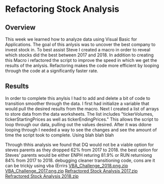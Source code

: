 # Refactoring Stock Analysis
## Overview
This week we learned how to analyze data using Visual Basic for Applications. The goal of this anlysis was to uncover the best company to invest stock in. To best assist Steve I created a macro in order to reveal which stocks did the best between 2017 and 2018. In addition to creating this Macro i refactored the script to improve the speed in which we get the results of the anlysis. Refactoring makes the code more efficient by looping through the code at a significantly faster rate. 
## Results
In order to complete this anylsis I had to add and delete a bit of code to transition smoother through the data. I first had  initialize a variable that would pull the desired results from the macro.  Next I created a list of arrays to store data from the data worksheets. The list includes "tickerVolumes, tickerStartingPrices as well as tickerEndingPrices." This allows the script to loop through our data, pulling out the values desired. After it was ddone looping through I needed a way to see the changes and see the amount of time the script took to complete. Using blah blah blah

Through thhis analysis we found that DQ would not be a viable option for steves parents as they dropped 62% from 2017 to 2018. the best option for Steves' parents would be either ENPH returing 81.9% or RUN returniong 84% from 2017 to 2018. 
debugging cleaner transitioning code, cons are it can be trickjy using vba (Errirs
[VBA_Challenge_2018.png.zip](https://github.com/nalicia/stock_analysis/files/7654996/VBA_Challenge_2018.png.zip)
[VBA_Challenge_2017.png.zip](https://github.com/nalicia/stock_analysis/files/7654997/VBA_Challenge_2017.png.zip)
[Refractored Stock Analysis 2017.zip](https://github.com/nalicia/stock_analysis/files/7654998/Refractored.Stock.Analysis.2017.zip)
[Refractored Stock Analysis 2018.zip](https://github.com/nalicia/stock_analysis/files/7654999/Refractored.Stock.Analysis.2018.zip)

